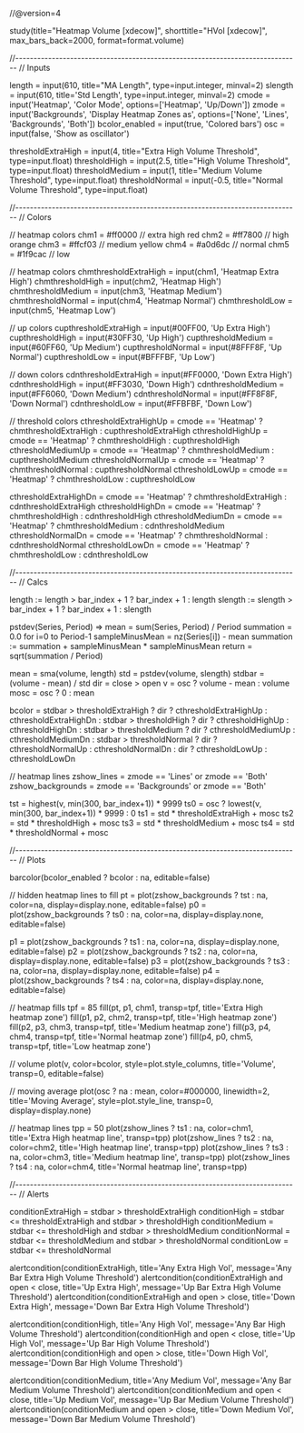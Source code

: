 //@version=4

study(title="Heatmap Volume [xdecow]", shorttitle="HVol [xdecow]", max_bars_back=2000, format=format.volume)



//------------------------------------------------------------------------------
// Inputs


length          = input(610, title="MA Length", type=input.integer, minval=2)
slength         = input(610, title='Std Length', type=input.integer, minval=2)
cmode           = input('Heatmap', 'Color Mode', options=['Heatmap', 'Up/Down'])
zmode           = input('Backgrounds', 'Display Heatmap Zones as', options=['None', 'Lines', 'Backgrounds', 'Both'])
bcolor_enabled  = input(true, 'Colored bars')
osc             = input(false, 'Show as oscillator')

thresholdExtraHigh  = input(4, title="Extra High Volume Threshold", type=input.float)
thresholdHigh       = input(2.5, title="High Volume Threshold", type=input.float)
thresholdMedium     = input(1, title="Medium Volume Threshold", type=input.float)
thresholdNormal     = input(-0.5, title="Normal Volume Threshold", type=input.float)



//------------------------------------------------------------------------------
// Colors


// heatmap colors
chm1 = #ff0000 // extra high red
chm2 = #ff7800 // high orange
chm3 = #ffcf03 // medium yellow
chm4 = #a0d6dc // normal
chm5 = #1f9cac // low


// heatmap colors
chmthresholdExtraHigh = input(chm1, 'Heatmap Extra High')
chmthresholdHigh      = input(chm2, 'Heatmap High')
chmthresholdMedium    = input(chm3, 'Heatmap Medium')
chmthresholdNormal    = input(chm4, 'Heatmap Normal')
chmthresholdLow       = input(chm5, 'Heatmap Low')


// up colors
cupthresholdExtraHigh = input(#00FF00, 'Up Extra High')
cupthresholdHigh      = input(#30FF30, 'Up High')
cupthresholdMedium    = input(#60FF60, 'Up Medium')
cupthresholdNormal    = input(#8FFF8F, 'Up Normal')
cupthresholdLow       = input(#BFFFBF, 'Up Low')


// down colors
cdnthresholdExtraHigh = input(#FF0000, 'Down Extra High')
cdnthresholdHigh      = input(#FF3030, 'Down High')
cdnthresholdMedium    = input(#FF6060, 'Down Medium')
cdnthresholdNormal    = input(#FF8F8F, 'Down Normal')
cdnthresholdLow       = input(#FFBFBF, 'Down Low')


// threshold colors
cthresholdExtraHighUp = cmode == 'Heatmap' ? chmthresholdExtraHigh : cupthresholdExtraHigh
cthresholdHighUp      = cmode == 'Heatmap' ? chmthresholdHigh : cupthresholdHigh
cthresholdMediumUp    = cmode == 'Heatmap' ? chmthresholdMedium : cupthresholdMedium
cthresholdNormalUp    = cmode == 'Heatmap' ? chmthresholdNormal : cupthresholdNormal
cthresholdLowUp       = cmode == 'Heatmap' ? chmthresholdLow : cupthresholdLow

cthresholdExtraHighDn = cmode == 'Heatmap' ? chmthresholdExtraHigh : cdnthresholdExtraHigh
cthresholdHighDn      = cmode == 'Heatmap' ? chmthresholdHigh : cdnthresholdHigh
cthresholdMediumDn    = cmode == 'Heatmap' ? chmthresholdMedium : cdnthresholdMedium
cthresholdNormalDn    = cmode == 'Heatmap' ? chmthresholdNormal : cdnthresholdNormal
cthresholdLowDn       = cmode == 'Heatmap' ? chmthresholdLow : cdnthresholdLow



//------------------------------------------------------------------------------
// Calcs


length := length > bar_index + 1 ? bar_index + 1 : length
slength := slength > bar_index + 1 ? bar_index + 1 : slength


pstdev(Series, Period) =>
    mean = sum(Series, Period) / Period
    summation = 0.0
    for i=0 to Period-1
        sampleMinusMean = nz(Series[i]) - mean
        summation := summation + sampleMinusMean * sampleMinusMean
    return = sqrt(summation / Period)


mean    = sma(volume, length)
std     = pstdev(volume, slength)
stdbar  = (volume - mean) / std
dir     = close > open
v       = osc ? volume - mean : volume
mosc    = osc ? 0 : mean


bcolor = stdbar > thresholdExtraHigh ? dir ? cthresholdExtraHighUp : cthresholdExtraHighDn :
  stdbar > thresholdHigh  ? dir ? cthresholdHighUp : cthresholdHighDn :
  stdbar > thresholdMedium ? dir ? cthresholdMediumUp : cthresholdMediumDn :
  stdbar > thresholdNormal ? dir ? cthresholdNormalUp : cthresholdNormalDn :
  dir ? cthresholdLowUp : cthresholdLowDn


// heatmap lines
zshow_lines = zmode == 'Lines' or zmode == 'Both'
zshow_backgrounds = zmode == 'Backgrounds' or zmode == 'Both'

tst = highest(v, min(300, bar_index+1)) * 9999
ts0 = osc ? lowest(v, min(300, bar_index+1)) * 9999 : 0
ts1 = std * thresholdExtraHigh + mosc
ts2 = std * thresholdHigh + mosc
ts3 = std * thresholdMedium + mosc
ts4 = std * thresholdNormal + mosc


//------------------------------------------------------------------------------
// Plots


barcolor(bcolor_enabled ? bcolor : na, editable=false)


// hidden heatmap lines to fill
pt = plot(zshow_backgrounds ? tst : na, color=na, display=display.none, editable=false)
p0 = plot(zshow_backgrounds ? ts0 : na, color=na, display=display.none, editable=false)

p1 = plot(zshow_backgrounds ? ts1 : na, color=na, display=display.none, editable=false)
p2 = plot(zshow_backgrounds ? ts2 : na, color=na, display=display.none, editable=false)
p3 = plot(zshow_backgrounds ? ts3 : na, color=na, display=display.none, editable=false)
p4 = plot(zshow_backgrounds ? ts4 : na, color=na, display=display.none, editable=false)


// heatmap fills
tpf = 85
fill(pt, p1, chm1, transp=tpf, title='Extra High heatmap zone')
fill(p1, p2, chm2, transp=tpf, title='High heatmap zone')
fill(p2, p3, chm3, transp=tpf, title='Medium heatmap zone')
fill(p3, p4, chm4, transp=tpf, title='Normal heatmap zone')
fill(p4, p0, chm5, transp=tpf, title='Low heatmap zone')


// volume
plot(v, color=bcolor, style=plot.style_columns, title='Volume', transp=0, editable=false)


// moving average
plot(osc ? na : mean, color=#000000, linewidth=2, title='Moving Average', style=plot.style_line, transp=0, display=display.none)


// heatmap lines
tpp = 50
plot(zshow_lines ? ts1 : na, color=chm1, title='Extra High heatmap line', transp=tpp)
plot(zshow_lines ? ts2 : na, color=chm2, title='High heatmap line', transp=tpp)
plot(zshow_lines ? ts3 : na, color=chm3, title='Medium heatmap line', transp=tpp)
plot(zshow_lines ? ts4 : na, color=chm4, title='Normal heatmap line', transp=tpp)



//------------------------------------------------------------------------------
// Alerts


conditionExtraHigh  = stdbar > thresholdExtraHigh
conditionHigh       = stdbar <= thresholdExtraHigh and stdbar > thresholdHigh 
conditionMedium     = stdbar <= thresholdHigh and stdbar > thresholdMedium
conditionNormal     = stdbar <= thresholdMedium and stdbar > thresholdNormal
conditionLow        = stdbar <= thresholdNormal

alertcondition(conditionExtraHigh, title='Any Extra High Vol', message='Any Bar Extra High Volume Threshold')
alertcondition(conditionExtraHigh and open < close, title='Up Extra High', message='Up Bar Extra High Volume Threshold')
alertcondition(conditionExtraHigh and open > close, title='Down Extra High', message='Down Bar Extra High Volume Threshold')

alertcondition(conditionHigh, title='Any High Vol', message='Any Bar High Volume Threshold')
alertcondition(conditionHigh and open < close, title='Up High Vol', message='Up Bar High Volume Threshold')
alertcondition(conditionHigh and open > close, title='Down High Vol', message='Down Bar High Volume Threshold')

alertcondition(conditionMedium, title='Any Medium Vol', message='Any Bar Medium Volume Threshold')
alertcondition(conditionMedium and open < close, title='Up Medium Vol', message='Up Bar Medium Volume Threshold')
alertcondition(conditionMedium and open > close, title='Down Medium Vol', message='Down Bar Medium Volume Threshold')

